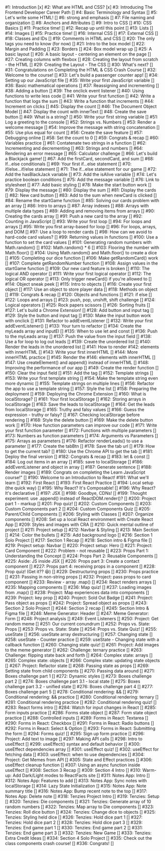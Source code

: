 #1: Introduction [x]
#2: What are HTML and CSS? [x]
#3: Introducing The Frontend Developer Career Path []
#4: Basic Terminology and Syntax []
#5: Let's write some HTML! []
#6: strong and emphasis []
#7: File naming and organization []
#8: Anchors and Attributes []
#9: Intro to CSS []
#10: CSS Basics []
#11: Practice time! []
#12: Recap up until this point []
#13: Lists []
#14: Images []
#15: Practice time! []
#16: Internal CSS []
#17: External CSS []
#18: Classes and IDs []
#19: Comments in HTML and CSS []
#20: The only tags you need to know (for now) []
#21: Intro to the box model []
#22: Margin and Padding []
#23: Borders []
#24: Box model wrap up []
#25: A basic layout []
#26: A basic layout - centering an element on the page []
#27: Creating columns with flexbox []
#28: Creating the layout from scratch - the HTML []
#29: Creating the Layout - The CSS []
#30: What's next? []
#31: Congratulations on Completing the HTML & CSS Crash Course []
#32: Welcome to the course! []
#33: Let's build a passenger counter app! []
#34: Setting up our JavaScript file []
#35: Write your first JavaScript variable []
#36: Basic mathematical operations []
#37: Reassigning and incrementing []
#38: Adding a button []
#39: The onclick event listener []
#40: Using functions to write less code []
#41: Write your first function []
#42: Write a function that logs the sum []
#43: Write a function that increments []
#44: Increment on clicks []
#45: Display the count []
#46: The Document Object Model []
#47: Display the count with innerText []
#48: Create the save button []
#49: What is a string? []
#50: Write your first string variable []
#51: Log a greeting to the console []
#52: Strings vs. Numbers []
#53: Render a welcome message []
#54: Improve the message with string concatenation []
#55: Use plus equal for count []
#56: Create the save feature []
#57: Debugging online []
#58: Set the count to 0 []
#59: Congrats & recap []
#60: Variables practice []
#61: Contatenate two strings in a function []
#62: Incrementing and decrementing []
#63: Strings and numbers []
#64: Rendering an error message []
#65: Calculator challenge []
#66: Let's build a Blackjack game! []
#67: Add the firstCard, secondCard, and sum []
#68: If...else conditionals []
#69: Your first if...else statement []
#70: if/else...if/else statement []
#71: The if...else statement for our game []
#72: Add the hasBlackJack variable []
#73: Add the isAlive variable []
#74: Let's practice boolean conditions []
#75: Add the message variable []
#76: Link to stylesheet []
#77: Add basic styling []
#78: Make the start button work []
#79: Display the message []
#80: Display the sum []
#81: Display the cards []
#82: New card button []
#83: Add to the sum when newCard is clicked []
#84: Rename the startGame function []
#85: Solving our cards problem with an array []
#86: Intro to arrays []
#87: Array indexes []
#88: Arrays with multiple data types []
#89: Adding and removing items from arrays []
#90: Creating the cards array []
#91: Push a new card to the array []
#92: Counting in JavaScript []
#93: Write your first loop []
#94: For loops and arrays []
#95: Write you first array-based for loop []
#96: For loops, arrays, and DOM []
#97: Use a loop to render cards []
#98: How can we avoid to hard-code card values? []
#99: Returning values in functions []
#100: Use a function to set the card values []
#101: Generating random numbers with Math.random() []
#102: Math.random() * 6 []
#103: Flooring the number with Math.floor() []
#104: Using Math.random() and Math.floor() to create a dice []
#105: Completing our dice function []
#106: Make getRandomCard() work []
#107: Complete getRandomNumber function []
#108: Assign values in the startGame function []
#109: Our new card feature is broken []
#110: The logical AND operator []
#111: Write your first logical operator []
#112: The logical OR operator []
#113: Only trigger newCard() if you're allowed to []
#114: Object sneak peek []
#115: Intro to objects []
#116: Create your first object []
#117: Use an object to store player data []
#118: Methods on object []
#119: Congrats & recap []
#120: Objects and functions []
#121: if else []
#122: Loops and arrays []
#123: push, pop, unshift, shift challenge []
#124: Logical operators []
#125: Rock papers scissors []
#126: Sorting fruits []
#127: Let's build a Chrome Extension! []
#128: Add button and input tag []
#129: Style the button and input tag []
#130: Make the input button work with onclick []
#131: Refactor to addEventListener []
#132: Write your first addEventListener() []
#133: Your turn to refactor []
#134: Create the myLeads array and inputEl []
#135: When to use let and const []
#136: Push to the myLeads array []
#137: Push the value from the input field []
#138: Use a for loop to log out leads []
#139: Create the unordered list []
#140: Render the leads in the unordered list []
#141: How to render
#142: elements with innerHTML []
#143: Write your first innerHTML []
#144: More innerHTML practice []
#145: Render the
#146: elements with innerHTML []
#147: Use createElement() and append() instead of innerHTML []
#148: Improving the performance of our app []
#149: Create the render function []
#150: Clear the input field []
#151: Add the tag []
#152: Template strings []
#153: Write your first template string []
#154: Make the template string even more dynamic []
#155: Template strings on multiple lines []
#156: Refactor the app to use a template string []
#157: Style the list []
#158: Preparing the deployment []
#159: Deploying the Chrome Extension []
#160: What is localStorage? []
#161: Your first localStorage []
#162: Storing arrays in localStorage []
#163: Save the leads to localStorage []
#164: Get the leads from localStorage []
#165: Truthy and falsy values []
#166: Guess the expression - truthy or falsy? []
#167: Checking localStorage before rendering []
#168: Style the delete button []
#169: Make the delete button work []
#170: How function parameters can improve our code []
#171: Write your first function parameter []
#172: Functions with multiple parameters []
#173: Numbers as function parameters []
#174: Arguments vs Parameters []
#175: Arrays as parameters []
#176: Refactor renderLeads() to use a parameter []
#177: Create the tabBtn []
#178: Save the tab url []
#179: How to get the current tab? []
#180: Use the Chrome API to get the tab []
#181: Deploy the final version []
#182: Congrats & recap []
#183: let & const []
#184: Log out items in an array []
#185: save to localStorage []
#186: addEventListener and object in array []
#187: Generate sentence []
#188: Render images []
#189: Congrats on completing the Learn JavaScript course!" []
#190: Welcome to an Introduction to React!
#191: What we'll learn []
#192: First React []
#193: First React Practice []
#194: Local setup (the quick way) []
#195: Why React? It's Composable! []
#196: Why React? It's declarative []
#197: JSX []
#198: Goodbye, CDNs! []
#199: Thought experiment: use .append() instead of ReactDOM.render()? []
#200: Project part 1 - markup []
#201: Pop quiz! []
#202: Custom Components []
#203: Custom Components part 2 []
#204: Custom Components Quiz []
#205: Parent/Child Components []
#206: Styling with Classes []
#207: Organize components []
#208: Set up a local React environment with Create React App []
#209: Styles and images with CRA []
#210: Quick mental outline of project []
#211: Project setup []
#212: Navbar & Styling []
#213: Main Section []
#214: Color the bullets []
#215: Add background logo []
#216: Section 1 Solo Project []
#217: Section 1 Recap []
#218: Section intro & Figma file []
#219: Project setup: Navbar []
#220: Project setup: Hero []
#221: Project: Card Component []
#222: Problem - not reusable []
#223: Props Part 1: Understanding the Concept []
#224: Props Part 2: Reusable Components []
#225: Aside: JS inside JSX []
#226: Props part 3: Create a contact component []
#227: Props part 4: receiving props in a component []
#228: Prop quiz! (Get it?? 😆) []
#229: Destructuring props []
#230: Props practice []
#231: Passing in non-string props []
#232: Project: pass props to card component []
#233: Review - array .map() []
#234: React renders arrays []
#235: Mapping components []
#236: Map quiz! []
#237: Loading images from .map() []
#238: Project: Map experiences data into components []
#239: Project: key prop []
#240: Project: Sold Out Badge []
#241: Project: Pass object as props []
#242: Project: Spread object as props []
#243: Section 2 Solo Project []
#244: Section 2 recap []
#245: Section Intro & Figma file []
#246: Meme Generator: Header []
#247: Meme Generator: Form []
#248: Project analysis []
#249: Event Listeners []
#250: Project: Get random meme []
#251: Our current conundrum []
#252: Props vs. State: Props []
#253: Props vs. State: State []
#254: Props vs. State Quiz! []
#255: useState []
#256: useState array destructuring []
#257: Changing state []
#258: useState - Counter practice []
#259: useState - Changing state with a callback function []
#260: Changing state quiz! []
#261: Project: Add images to the meme generator []
#262: Challenge: ternary practice []
#263: Challenge: flipping state back and forth []
#264: Complex state: arrays []
#265: Complex state: objects []
#266: Complex state: updating state objects []
#267: Project: Refactor state []
#268: Passing state as props []
#269: Setting state from child components []
#270: Passing data around []
#271: Boxes challenge part 1 []
#272: Dynamic styles []
#273: Boxes challenge part 2 []
#274: Boxes challenge part 3.1 - local state []
#275: Boxes challenge part 3.2 - unified state []
#276: Boxes challenge part 4 []
#277: Boxes challenge part 5 []
#278: Conditional rendering: && []
#279: Conditional rendering: && practice []
#280: Conditional rendering: ternary []
#281: Conditional rendering practice []
#282: Conditional rendering quiz! []
#283: React forms intro []
#284: Watch for input changes in React []
#285: Form inputs practice []
#286: Forms state object []
#287: Form state object practice []
#288: Controlled inputs []
#289: Forms in React: Textarea []
#290: Forms in React: Checkbox []
#291: Forms in React: Radio buttons []
#292: Forms in React: Select & Option []
#293: Forms in React: Submitting the form []
#294: Forms quiz! []
#295: Sign up form practice []
#296: Project: Add text to image []
#297: Making API calls []
#298: Intro to useEffect []
#299: useEffect() syntax and default behavior []
#300: useEffect dependencies array []
#301: useEffect quiz! []
#302: useEffect for fetching data []
#303: useEffect: when to use dependencies []
#304: Project: Get Memes from API []
#305: State and Effect practices []
#306: useEffect cleanup function []
#307: Using an async function inside useEffect []
#308: Section 3 Recap []
#309: Section 4 Intro []
#310: Warm-up: Add Dark/Light modes to ReactFacts site []
#311: Notes App: Intro []
#312: Notes App: Features to add []
#313: Notes App: Sync notes with localStorage []
#314: Lazy State Initialization []
#315: Notes App: Note summary title []
#316: Notes App: Bump recent note to the top []
#317: Notes App: Delete note []
#318: Tenzies Project Intro []
#319: Tenzies: Setup []
#320: Tenzies: Die components []
#321: Tenzies: Generate array of 10 random numbers []
#322: Tenzies: Map array to Die components []
#323: Tenzies: Roll dice button []
#324: Tenzies: Change dice to objects []
#325: Tenzies: Styling held dice []
#326: Tenzies: Hold dice part 1 []
#327: Tenzies: Hold dice part 2 []
#328: Tenzies: Hold dice part 3 []
#329: Tenzies: End game part 1 []
#330: Tenzies: End game part 2 []
#331: Tenzies: End game part 3 []
#332: Tenzies: New Game []
#333: Tenzies: Extra Credit Ideas []
#334: Section 4 Solo Project []
#335: Check out the class components crash course! []
#336: Congrats! []
